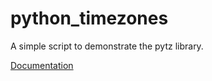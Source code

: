 # python_timezones
A simple script to demonstrate the pytz  library.

[Documentation](https://github.com/michaelcale/python_timezones.git)
